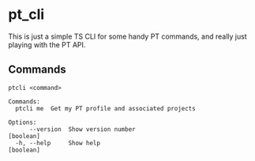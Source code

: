 # pt_cli

This is just a simple TS CLI for some handy PT commands, and
really just playing with the PT API.

## Commands

```
ptcli <command>

Commands:
  ptcli me  Get my PT profile and associated projects

Options:
      --version  Show version number                                   [boolean]
  -h, --help     Show help                                             [boolean]

```
